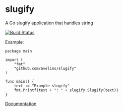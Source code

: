 # slugify
A Go slugify application that handles string

[![Build Status](https://travis-ci.org/avelino/slugify.svg?branch=master)](https://travis-ci.org/avelino/slugify)

Example:

    package main
    
    import (
    	"fmt"
    	"github.com/avelino/slugify"
    )
    
    func main() {
    	text := "Example slugify"
    	fmt.Printf(text + ": " + slugify.Slugify(text))
    }


[Documentation](http://godoc.org/github.com/avelino/slugify)
